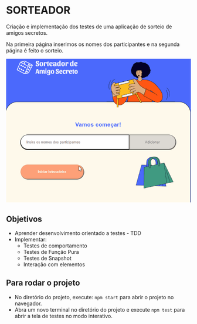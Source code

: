 # SORTEADOR
Criação e implementação dos testes de uma aplicação de sorteio de amigos secretos.

Na primeira página inserimos os nomes dos participantes e na segunda página é feito o sorteio.

![Alt text](Sorteador.gif)

## Objetivos

* Aprender desenvolvimento orientado a testes - TDD
* Implementar:
    - Testes de comportamento
    - Testes de Função Pura
    - Testes de Snapshot
    - Interação com elementos

## Para rodar o projeto

* No diretório do projeto, execute: `npm start` para abrir o projeto no navegador. 
* Abra um novo terminal no diretório do projeto e execute `npm test` para abrir a tela de testes no modo interativo.

